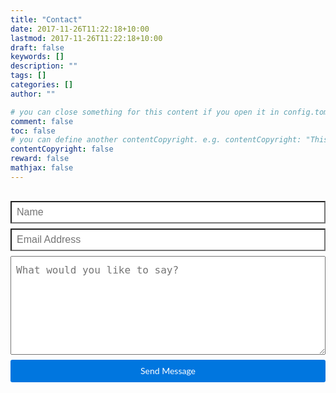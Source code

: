 ```yaml
---
title: "Contact"
date: 2017-11-26T11:22:18+10:00
lastmod: 2017-11-26T11:22:18+10:00
draft: false
keywords: []
description: ""
tags: []
categories: []
author: ""

# you can close something for this content if you open it in config.toml.
comment: false
toc: false
# you can define another contentCopyright. e.g. contentCopyright: "This is an another copyright."
contentCopyright: false
reward: false
mathjax: false
---
```


<!--more-->

<style>
.py2 {
    padding-top: 1rem;
    padding-bottom: 1rem
}
.form-stacked input, .form-stacked textarea, .form-stacked select {
    width: 100%
}
input, select, textarea, fieldset {
    font-size: 1rem;
    margin-top: 0;
    margin-bottom: .5rem
}
input[type=text], input[type=datetime], input[type=datetime-local],
input[type=email], input[type=month], input[type=number], input[type=password],
input[type=search], input[type=tel], input[type=time], input[type=url],
input[type=week] {
    box-sizing: border-box;
    height: 2.25rem;
    padding: .5rem .5rem;
    vertical-align: middle;
    -webkit-appearance: none
}
.form-stacked input, .form-stacked textarea, .form-stacked select {
    width: 100%
}
button, .button {
    font-family: "Lato", "Helvetica Neue", Helvetica, sans-serif;
    font-size: inherit;
    font-weight: normal;
    text-decoration: none;
    cursor: pointer;
    display: inline-block;
    box-sizing: border-box;
    line-height: 1.125rem;
    padding: .5rem 1rem;
    margin: 0;
    height: auto;
    border: 1px solid transparent;
    vertical-align: middle;
    -webkit-appearance: none
}
button, .button {
    text-shadow: none;
    background-image: none
}
.button:hover, .button:focus, .button:active {
    color: white;
    text-shadow: none;
    background-image: none
}
.button-blue {
    color: white;
    background-color: #0076df;
    border-radius: 3px;
    transition-duration: .1s;
    transition-timing-function: ease-out;
    transition-property: box-shadow, background-color
}
.button-blue:hover {
    opacity: .875
}
.button-blue:active, .button-blue.is-active {
    box-shadow: inset 0 0 0 32px rgba(0, 0, 0, 0.125), inset 0 2px 3px 0 rgba(0, 0, 0, 0.25)
}
.button-blue:focus {
    outline: none;
    box-shadow: 0 0 0 2px rgba(255, 255, 255, 0.5), 0 0 1px 4px rgba(0, 118, 223, 0.5)
}
.button-blue:disabled, .button-blue.is-disabled {
    opacity: .5
}
textarea {
    box-sizing: border-box;
    line-height: 1.75;
    padding: .5rem .5rem
}
</style>

<div class="py2">
  <form action="https://formspree.io/sarah@troz.net" method="POST" class="form-stacked form-light">
  <input type="text" name="name" class="input mobile-block" placeholder="Name">
  <input type="email" name="email" class="input mobile-block" placeholder="Email Address">
  <input type="text" name="_gotcha" style="display:none" />
  <input type="hidden" name="_subject" value="TrozWare Contact" />
  <input type="hidden" name="_next" value="/thanks/" />
  <textarea type="text" name="content" class="input mobile-block" rows="5" placeholder="What would you like to say?"></textarea>
  <input type="submit" class="button button-blue button-big mobile-block" value="Send Message">
  </form>
</div>
